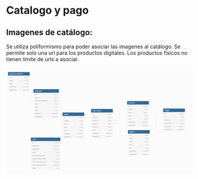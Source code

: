 # Catalogo y pago

## Imagenes de catálogo:
Se utiliza poliformismo para poder asociar las imagenes al catálogo.
Se permite solo una url para los productos digitales. Los productos físicos no tienen límite de urls a asociar.


![alt text](db_schema.png)
